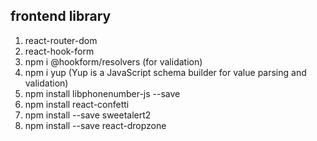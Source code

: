 ## frontend library
1. react-router-dom
2. react-hook-form
3. npm i @hookform/resolvers (for validation) 
4. npm i yup (Yup is a JavaScript schema builder for value parsing and validation)
5. npm install libphonenumber-js --save
6. npm install react-confetti
7. npm install --save sweetalert2
8. npm install --save react-dropzone

